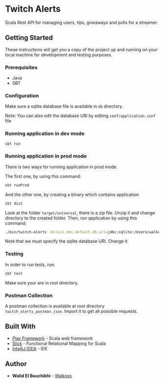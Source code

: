 # Twitch Alerts

Scala Rest API for managing users, tips, giveaways and polls for a streamer.

## Getting Started

These instructions will get you a copy of the project up and running on your local machine for development and testing purposes.

### Prerequisites

- Java
- SBT

### Configuration

Make sure a sqlite database file is available in `db` directory.

Note: You can also edit the database URI by editing `conf/application.conf` file

### Running application in dev mode
```sh
sbt run
```

### Running application in prod mode

There is two ways for running application in prod mode.

The first one, by using this command:
```sh
sbt runProd
```
And the other one, by creating a binary which contains application
```sh
sbt dist
```
Look at the folder `target/universal`, there is a zip file. Unzip it and change directory to the created folder. Then, run application by using this command:
```sh
./bin/twitch-alerts -Dslick.dbs.default.db.url=jdbc:sqlite:/Users/walkoss/Workspace/ESGI/4IBD/Scala/TwitchAlerts/db/db.sqlite
```
Note that we must specify the sqlite database URI. Change it.


### Testing

In order to run tests, run:
```sh
sbt test
```
Make sure your are in root directory.

### Postman Collection
A postman collection is available at root directory `twitch_alerts_postman.json`. Import it to get all possible requests.

## Built With

* [Play Framework](https://www.playframework.com/) - Scala web framework
* [Slick](http://slick.lightbend.com/) - Functional Relational Mapping for Scala
* [IntelliJ IDEA](https://www.jetbrains.com/idea/) - IDE

## Author

* **Walid El Bouchikhi**  - [Walkoss](https://github.com/Walkoss)